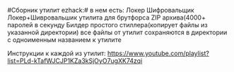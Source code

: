#Сборник утилит ezhack:#
в нем есть:
Локер
Шифровальщик
Локер+Шивровальшик
утилита для брутфорса ZIP архива(4000+ паролей в секунду
Билдер простого стиллера(копирует файлы из указанной директории)
все файлы от утилит сохраняются в директории с одноименным названием к утилите

Инструкции к каждой из утилит:
https://www.youtube.com/playlist?list=PLd-kTafWJCJP1KZa3kSjOyO7ugXK74zqi
